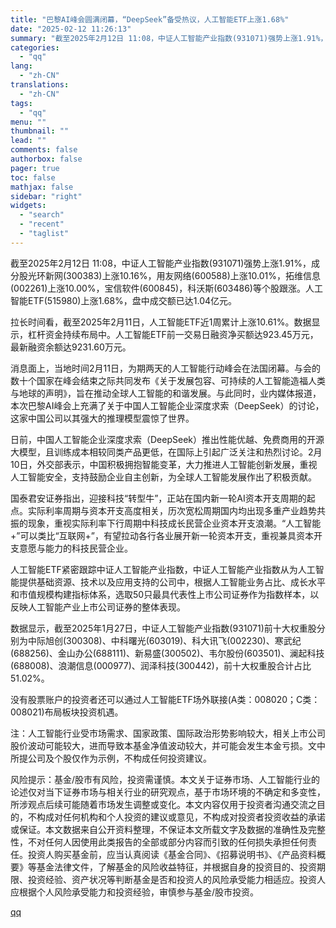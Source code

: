 ```yaml
---
title: "巴黎AI峰会圆满闭幕，“DeepSeek”备受热议，人工智能ETF上涨1.68%"
date: "2025-02-12 11:26:13"
summary: "截至2025年2月12日 11:08，中证人工智能产业指数(931071)强势上涨1.91%，成分股..."
categories:
  - "qq"
lang:
  - "zh-CN"
translations:
  - "zh-CN"
tags:
  - "qq"
menu: ""
thumbnail: ""
lead: ""
comments: false
authorbox: false
pager: true
toc: false
mathjax: false
sidebar: "right"
widgets:
  - "search"
  - "recent"
  - "taglist"
---
```


截至2025年2月12日 11:08，中证人工智能产业指数(931071)强势上涨1.91%，成分股光环新网(300383)上涨10.16%，用友网络(600588)上涨10.01%，拓维信息(002261)上涨10.00%，宝信软件(600845)，科沃斯(603486)等个股跟涨。人工智能ETF(515980)上涨1.68%，盘中成交额已达1.04亿元。

拉长时间看，截至2025年2月11日，人工智能ETF近1周累计上涨10.61%。数据显示，杠杆资金持续布局中。人工智能ETF前一交易日融资净买额达923.45万元，最新融资余额达9231.60万元。

消息面上，当地时间2月11日，为期两天的人工智能行动峰会在法国闭幕。与会的数十个国家在峰会结束之际共同发布《关于发展包容、可持续的人工智能造福人类与地球的声明》，旨在推动全球人工智能的和谐发展。与此同时，业内媒体报道，本次巴黎AI峰会上充满了关于中国人工智能企业深度求索（DeepSeek）的讨论，这家中国公司以其强大的推理模型震惊了世界。

日前，中国人工智能企业深度求索（DeepSeek）推出性能优越、免费商用的开源大模型，且训练成本相较同类产品更低，在国际上引起广泛关注和热烈讨论。2月10日，外交部表示，中国积极拥抱智能变革，大力推进人工智能创新发展，重视人工智能安全，支持鼓励企业自主创新，为全球人工智能发展作出了积极贡献。

国泰君安证券指出，迎接科技“转型牛”，正站在国内新一轮AI资本开支周期的起点。实际利率周期与资本开支高度相关，历次宽松周期国内均出现多重产业趋势共振的现象，重视实际利率下行周期中科技成长民营企业资本开支浪潮。“人工智能+”可以类比“互联网+”，有望拉动各行各业展开新一轮资本开支，重视兼具资本开支意愿与能力的科技民营企业。

人工智能ETF紧密跟踪中证人工智能产业指数，中证人工智能产业指数从为人工智能提供基础资源、技术以及应用支持的公司中，根据人工智能业务占比、成长水平和市值规模构建指标体系，选取50只最具代表性上市公司证券作为指数样本，以反映人工智能产业上市公司证券的整体表现。

数据显示，截至2025年1月27日，中证人工智能产业指数(931071)前十大权重股分别为中际旭创(300308)、中科曙光(603019)、科大讯飞(002230)、寒武纪(688256)、金山办公(688111)、新易盛(300502)、韦尔股份(603501)、澜起科技(688008)、浪潮信息(000977)、润泽科技(300442)，前十大权重股合计占比51.02%。

没有股票账户的投资者还可以通过人工智能ETF场外联接(A类：008020；C类：008021)布局板块投资机遇。

注：人工智能行业受市场需求、国家政策、国际政治形势影响较大，相关上市公司股价波动可能较大，进而导致本基金净值波动较大，并可能会发生本金亏损。文中所提公司及个股仅作为示例，不构成任何投资建议。

风险提示：基金/股市有风险，投资需谨慎。本文关于证券市场、人工智能行业的论述仅对当下证券市场与相关行业的研究观点，基于市场环境的不确定和多变性，所涉观点后续可能随着市场发生调整或变化。本文内容仅用于投资者沟通交流之目的，不构成对任何机构和个人投资的建议或意见，不构成对投资者投资收益的承诺或保证。本文数据来自公开资料整理，不保证本文所载文字及数据的准确性及完整性，不对任何人因使用此类报告的全部或部分内容而引致的任何损失承担任何责任。投资人购买基金前，应当认真阅读《基金合同》、《招募说明书》、《产品资料概要》等基金法律文件，了解基金的风险收益特征，并根据自身的投资目的、投资期限、投资经验、资产状况等判断基金是否和投资人的风险承受能力相适应。投资人应根据个人风险承受能力和投资经验，审慎参与基金/股市投资。

[qq](https://new.qq.com/rain/a/20250212A03RVJ00)
